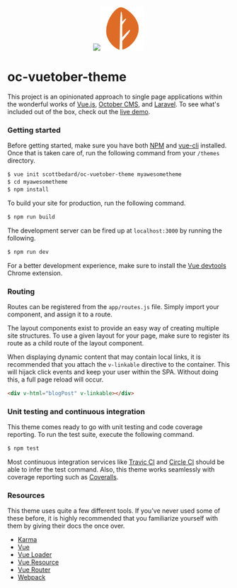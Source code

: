 <p align="center">
    <a href="//github.com/vuejs/vue" target="_blank"><img src="http://vuejs.org/images/logo.png" width="auto" height="105px"><a href="//github.com/octobercms/october" target="_blank"><img src="https://raw.githubusercontent.com/octobercms/october/master/themes/demo/assets/images/october.png" alt="October" width="auto" height="100px" /></a></a>
</p>

# oc-vuetober-theme

This project is an opinionated approach to single page applications within the wonderful works of [Vue.js](https://vuejs.org), [October CMS](https://octobercms.com), and [Laravel](https://laravel.com). To see what's included out of the box, check out the [live demo](http://vuetober.scottbedard.net).

<a name="getting-started"></a>
### Getting started

Before getting started, make sure you have both [NPM](https://www.npmjs.com) and [vue-cli](https://github.com/vuejs/vue-cli) installed. Once that is taken care of, run the following command from your `/themes` directory.

```bash
$ vue init scottbedard/oc-vuetober-theme myawesometheme
$ cd myawesometheme
$ npm install
```

To build your site for production, run the following command.

```bash
$ npm run build
```

The development server can be fired up at `localhost:3000` by running the following.

```bash
$ npm run dev
```

For a better development experience, make sure to install the [Vue devtools](https://github.com/vuejs/vue-devtools) Chrome extension.

<a name="routing"></a>
### Routing

Routes can be registered from the `app/routes.js` file. Simply import your component, and assign it to a route.

The layout components exist to provide an easy way of creating multiple site structures. To use a given layout for your page, make sure to register its route as a child route of the layout component.

When displaying dynamic content that may contain local links, it is recommended that you attach the `v-linkable` directive to the container. This will hijack click events and keep your user within the SPA. Without doing this, a full page reload will occur.

```html
<div v-html="blogPost" v-linkable></div>
```

<a name="unit-testing"></a>
### Unit testing and continuous integration

This theme comes ready to go with unit testing and code coverage reporting. To run the test suite, execute the following command.

```bash
$ npm test
```

Most continuous integration services like [Travic CI](https://travis-ci.org) and [Circle CI](https://circleci.com) should be able to infer the test command. Also, this theme works seamlessly with coverage reporting such as [Coveralls](https://coveralls.io).

<a name="resources"></a>
### Resources

This theme uses quite a few different tools. If you've never used some of these before, it is highly recommended that you familiarize yourself with them by giving their docs the once over.

- [Karma](https://karma-runner.github.io/1.0/index.html)
- [Vue](http://vuejs.org/guide)
- [Vue Loader](http://vue-loader.vuejs.org)
- [Vue Resource](https://github.com/vuejs/vue-resource)
- [Vue Router](http://router.vuejs.org)
- [Webpack](https://webpack.github.io)
